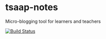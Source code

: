 tsaap-notes
===========

Micro-blogging tool for learners and teachers

[![Build Status](https://travis-ci.org/TSaaP/tsaap-notes.svg?branch=develop)](https://travis-ci.org/TSaaP/tsaap-notes)
